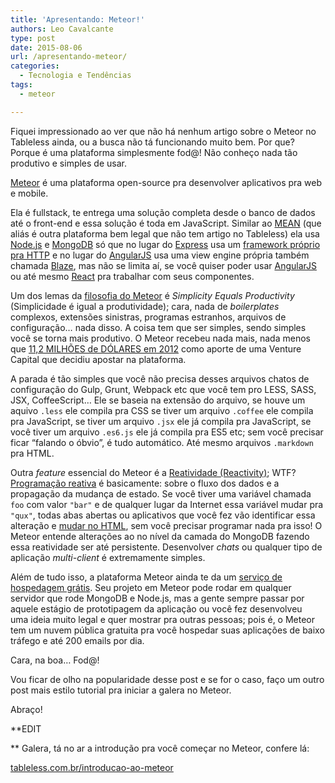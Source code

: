 ```yaml
---
title: 'Apresentando: Meteor!'
authors: Leo Cavalcante
type: post
date: 2015-08-06
url: /apresentando-meteor/
categories:
  - Tecnologia e Tendências
tags:
  - meteor

---
```

Fiquei impressionado ao ver que não há nenhum artigo sobre o Meteor no Tableless ainda, ou a busca não tá funcionando muito bem. Por que? Porque é uma plataforma simplesmente fod@! Não conheço nada tão produtivo e simples de usar.

<a href="https://www.meteor.com/" target="_blank">Meteor</a> é uma plataforma open-source pra desenvolver aplicativos pra web e mobile.

Ela é fullstack, te entrega uma solução completa desde o banco de dados até o front-end e essa solução é toda em JavaScript. Similar ao <a href="https://en.wikipedia.org/wiki/MEAN_(software_bundle)" target="_blank">MEAN</a> (que aliás é outra plataforma bem legal que não tem artigo no Tableless) ela usa <a href="https://nodejs.org/" target="_blank">Node.js</a> e <a href="https://www.mongodb.org/" target="_blank">MongoDB</a> só que no lugar do <a href="https://expressjs.com/" target="_blank">Express</a> usa um <a href="https://www.meteor.com/webapp" target="_blank">framework próprio pra HTTP</a> e no lugar do <a href="https://angularjs.org/" target="_blank">AngularJS</a> usa uma view engine própria também chamada <a href="https://www.meteor.com/blaze" target="_blank">Blaze</a>, mas não se limita aí, se você quiser poder usar <a href="https://angularjs.org/" target="_blank">AngularJS</a> ou até mesmo <a href="https://facebook.github.io/react/" target="_blank">React</a> pra trabalhar com seus componentes.

Um dos lemas da <a href="https://docs.meteor.com/#/full/sevenprinciples" target="_blank">filosofia do Meteor</a> é _Simplicity Equals Productivity_ (Simplicidade é igual a produtividade); cara, nada de _boilerplates_ complexos, extensões sinistras, programas estranhos, arquivos de configuração&#8230; nada disso. A coisa tem que ser simples, sendo simples você se torna mais produtivo. O Meteor recebeu nada mais, nada menos que <a href="https://info.meteor.com/blog/meteors-new-112-million-development-budget" target="_blank">11,2 MILHÕES de DÓLARES em 2012</a> como aporte de uma Venture Capital que decidiu apostar na plataforma.

A parada é tão simples que você não precisa desses arquivos chatos de configuração do Gulp, Grunt, Webpack etc que você tem pro LESS, SASS, JSX, CoffeeScript&#8230; Ele se baseia na extensão do arquivo, se houve um aquivo `.less` ele compila pra CSS se tiver um arquivo `.coffee` ele compila pra JavaScript, se tiver um arquivo `.jsx` ele já compila pra JavaScript, se você tiver um arquivo `.es6.js` ele já compila pra ES5 etc; sem você precisar ficar &#8220;falando o óbvio&#8221;, é tudo automático. Até mesmo arquivos `.markdown` pra HTML.

Outra _feature_ essencial do Meteor é a <a href="https://docs.meteor.com/#/full/reactivity" target="_blank">Reatividade (Reactivity)</a>; WTF? <a href="https://en.wikipedia.org/wiki/Reactive_programming" target="_blank">Programação reativa</a> é basicamente: sobre o fluxo dos dados e a propagação da mudança de estado. Se você tiver uma variável chamada `foo` com valor `"bar"` e de qualquer lugar da Internet essa variável mudar pra `"qux"`, todas abas abertas ou aplicativos que você fez vão identificar essa alteração e <a href="https://docs.meteor.com/#/full/livehtmltemplates" target="_blank">mudar no HTML</a>, sem você precisar programar nada pra isso! O Meteor entende alterações ao no nível da camada do MongoDB fazendo essa reatividade ser até persistente. Desenvolver _chats_ ou qualquer tipo de aplicação _multi-client_ é extremamente simples.

Além de tudo isso, a plataforma Meteor ainda te da um <a href="https://docs.meteor.com/#/full/deploying" target="_blank">serviço de hospedagem grátis</a>. Seu projeto em Meteor pode rodar em qualquer servidor que rode MongoDB e Node.js, mas a gente sempre passar por aquele estágio de prototipagem da aplicação ou você fez desenvolveu uma ideia muito legal e quer mostrar pra outras pessoas; pois é, o Meteor tem um nuvem pública gratuita pra você hospedar suas aplicações de baixo tráfego e até 200 emails por dia.

Cara, na boa&#8230; Fod@!

Vou ficar de olho na popularidade desse post e se for o caso, faço um outro post mais estilo tutorial pra iniciar a galera no Meteor.

Abraço!

**EDIT
  
** Galera, tá no ar a introdução pra você começar no Meteor, confere lá:
  
[tableless.com.br/introducao-ao-meteor][1]

 [1]: https://tableless.com.br/introducao-ao-meteor/
